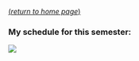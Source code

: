 [(*return to home page*)](README.md)

### My schedule for this semester:

![](https://silasbergen.github.io/img/schedule.PNG)
